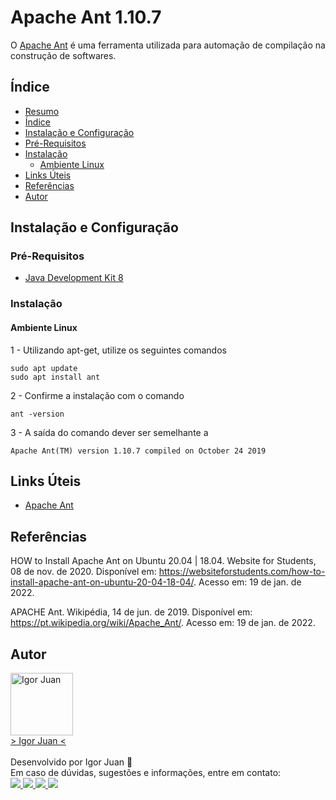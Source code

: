 # Apache Ant 1.10.7

O [Apache Ant](https://ant.apache.org/) é uma ferramenta utilizada para automação de compilação na construção de softwares.

## Índice

<!--ts-->
   * [Resumo](#Título) 
   * [Índice](#Índice) 
   * [Instalação e Configuração](#Instalação-e-Configuração)
   * [Pré-Requisitos](#Pré-Requisitos)  
   * [Instalação](#Instalação)  
       * [Ambiente Linux](#Ambiente-Linux)
   * [Links Úteis](#Links-Úteis)  
   * [Referências](#Referências)  	
   * [Autor](#Autor)
<!--te-->

## Instalação e Configuração

### Pré-Requisitos

* [Java Development Kit 8](https://www.oracle.com/br/java/technologies/javase/javase8-archive-downloads.html)    

### Instalação

#### Ambiente Linux

1 - Utilizando apt-get, utilize os seguintes comandos
```
sudo apt update
sudo apt install ant
```

2 - Confirme a instalação com o comando 
```
ant -version
```

3 - A saída do comando dever ser semelhante a
```
Apache Ant(TM) version 1.10.7 compiled on October 24 2019
```

## Links Úteis

* [Apache Ant](https://ant.apache.org/)

## Referências

HOW to Install Apache Ant on Ubuntu 20.04 | 18.04. Website for Students, 08 de nov. de 2020. Disponível em: <https://websiteforstudents.com/how-to-install-apache-ant-on-ubuntu-20-04-18-04/>. Acesso em: 19 de jan. de 2022.

APACHE Ant. Wikipédia, 14 de jun. de 2019. Disponível em: <https://pt.wikipedia.org/wiki/Apache_Ant/>. Acesso em: 19 de jan. de 2022.

## Autor
<a href="https://br.linkedin.com/in/igor-juan-cordeiro-da-costa-2b4a77101">
<img src="https://avatars.githubusercontent.com/u/50890812?s=400&u=566e615dd1691c75eabd1dcb4ba749be82d1e86c&v=4" width="100px;" alt="Igor Juan" />
</a>
<br />
<a href="https://br.linkedin.com/in/igor-juan-cordeiro-da-costa-2b4a77101" target="_blank"> > Igor Juan < </a><br /><br />
Desenvolvido por Igor Juan 🤙<br />
Em caso de dúvidas, sugestões e informações, entre em contato: <br /> 
<a href="https://br.linkedin.com/in/igor-juan-cordeiro-da-costa-2b4a77101" target="_blank"> <img src="https://img.shields.io/badge/LinkedIn-0077B5?style=for-the-badge&logo=linkedin&logoColor=white" target="_blank"> </a>
<a href="https://www.facebook.com/igorjuan.cordeirodacosta" target="_blank"> <img src="https://img.shields.io/badge/Facebook-1877F2?style=for-the-badge&logo=facebook&logoColor=white" target="_blank"> </a>
<a href="https://twitter.com/zig_cwb" target="_blank"> <img src="https://img.shields.io/badge/Twitter-1DA1F2?style=for-the-badge&logo=twitter&logoColor=white" target="_blank"> </a>
<a href="https://github.com/igorjuancc" target="_blank"> <img src="https://img.shields.io/badge/GitHub-100000?style=for-the-badge&logo=github&logoColor=white" target="_blank"> </a>
